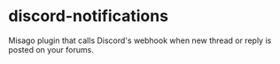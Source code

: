 # discord-notifications
Misago plugin that calls Discord's webhook when new thread or reply is posted on your forums.
